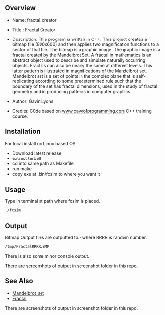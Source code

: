 
Overview
--------------------------------------------

* Name: fractal_creator

* Title : Fractal Creator

* Description: 
This program is written in C++. 
This project creates a bitmap file (800x600) and 
then applies two magnification functions 
to a sector of that file. The bitmap is a graphic image.
The graphic image is a fractal created by the Mandelbrot Set.
A fractal in mathematics is an abstract object used to describe 
and simulate naturally occurring objects. Fractals can also be nearly the 
same at different levels. 
This latter pattern is illustrated in magnifications of the Mandelbrot set.
Mandelbrot set is a set of points in the complex plane that is self-replicating 
according to some predetermined rule such that the boundary of the set has 
fractal dimensions, used in the study of fractal geometry and in producing 
patterns in computer graphics.

* Author: Gavin Lyons
* Credits: C0de based on www.caveofprogramming.com C++ training course. 

Installation
-----------------------------------------------
For local install on Linux based OS 

* Download latest release
* extract tarball
* cd into same path as Makefile
* run make 
* copy exe at .bin/fcsim to where you want it


Usage
-------------------------------------------
Type in terminal at path where fcsim is placed.

```sh
./fcsim 
```

Output 
-------------------------------------
Bitmap Output files are outputted to:-
where RRRR is random number.

```sh
/tmp/FractalRRRR.BMP
```

There is also some minor console output.

There are screenshots of output in screenshot folder in this repo. 

See Also
-----------
* [Mandelbrot_set](https://en.wikipedia.org/wiki/Mandelbrot_set)
* [Fractal](https://en.wikipedia.org/wiki/Fractal)

There are screenshots of output in screenshot folder in this repo. 
